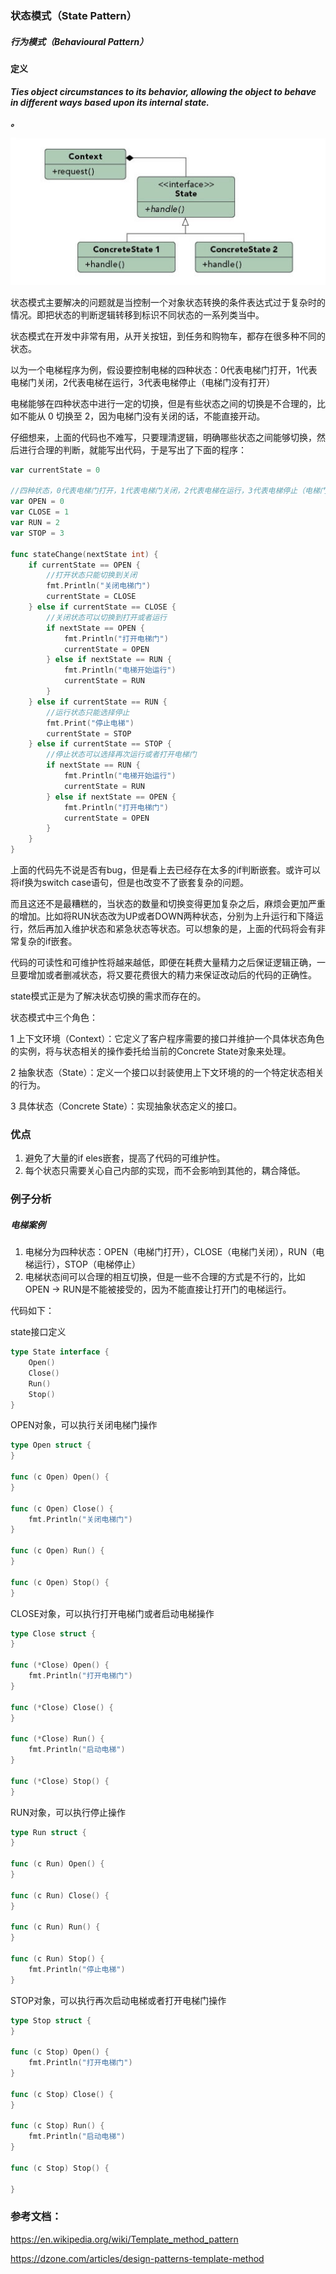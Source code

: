 ### 状态模式（State Pattern）

##### 行为模式（Behavioural Pattern）

#### 定义

***Ties object circumstances to its behavior, allowing the object to behave in different ways based upon its internal state.***

***。***

![State Pattern UML](../images/state_pattern.png)

状态模式主要解决的问题就是当控制一个对象状态转换的条件表达式过于复杂时的情况。即把状态的判断逻辑转移到标识不同状态的一系列类当中。

状态模式在开发中非常有用，从开关按钮，到任务和购物车，都存在很多种不同的状态。

以为一个电梯程序为例，假设要控制电梯的四种状态：0代表电梯门打开，1代表电梯门关闭，2代表电梯在运行，3代表电梯停止（电梯门没有打开）

电梯能够在四种状态中进行一定的切换，但是有些状态之间的切换是不合理的，比如不能从 0 切换至 2，因为电梯门没有关闭的话，不能直接开动。

仔细想来，上面的代码也不难写，只要理清逻辑，明确哪些状态之间能够切换，然后进行合理的判断，就能写出代码，于是写出了下面的程序：

```go
var currentState = 0

//四种状态，0代表电梯门打开，1代表电梯门关闭，2代表电梯在运行，3代表电梯停止（电梯门没有打开）
var OPEN = 0
var CLOSE = 1
var RUN = 2
var STOP = 3

func stateChange(nextState int) {
	if currentState == OPEN {
		//打开状态只能切换到关闭
		fmt.Println("关闭电梯门")
		currentState = CLOSE
	} else if currentState == CLOSE {
		//关闭状态可以切换到打开或者运行
		if nextState == OPEN {
			fmt.Println("打开电梯门")
			currentState = OPEN
		} else if nextState == RUN {
			fmt.Println("电梯开始运行")
			currentState = RUN
		}
	} else if currentState == RUN {
		//运行状态只能选择停止
		fmt.Print("停止电梯")
		currentState = STOP
	} else if currentState == STOP {
		//停止状态可以选择再次运行或者打开电梯门
		if nextState == RUN {
			fmt.Println("电梯开始运行")
			currentState = RUN
		} else if nextState == OPEN {
			fmt.Println("打开电梯门")
			currentState = OPEN
		}
	}
}
```

上面的代码先不说是否有bug，但是看上去已经存在太多的if判断嵌套。或许可以将if换为switch case语句，但是也改变不了嵌套复杂的问题。

而且这还不是最糟糕的，当状态的数量和切换变得更加复杂之后，麻烦会更加严重的增加。比如将RUN状态改为UP或者DOWN两种状态，分别为上升运行和下降运行，然后再加入维护状态和紧急状态等状态。可以想象的是，上面的代码将会有非常复杂的if嵌套。

代码的可读性和可维护性将越来越低，即便在耗费大量精力之后保证逻辑正确，一旦要增加或者删减状态，将又要花费很大的精力来保证改动后的代码的正确性。

state模式正是为了解决状态切换的需求而存在的。

状态模式中三个角色：

1 上下文环境（Context）：它定义了客户程序需要的接口并维护一个具体状态角色的实例，将与状态相关的操作委托给当前的Concrete State对象来处理。

2 抽象状态（State）：定义一个接口以封装使用上下文环境的的一个特定状态相关的行为。

3 具体状态（Concrete State）：实现抽象状态定义的接口。




### 优点
1. 避免了大量的if eles嵌套，提高了代码的可维护性。
2. 每个状态只需要关心自己内部的实现，而不会影响到其他的，耦合降低。

### 例子分析

##### 电梯案例

1. 电梯分为四种状态：OPEN（电梯门打开），CLOSE（电梯门关闭），RUN（电梯运行），STOP（电梯停止）
2. 电梯状态间可以合理的相互切换，但是一些不合理的方式是不行的，比如OPEN -> RUN是不能被接受的，因为不能直接让打开门的电梯运行。

代码如下：

state接口定义

```go
type State interface {
	Open()
	Close()
	Run()
	Stop()
}
```

OPEN对象，可以执行关闭电梯门操作
```go
type Open struct {
}

func (c Open) Open() {
}

func (c Open) Close() {
	fmt.Println("关闭电梯门")
}

func (c Open) Run() {
}

func (c Open) Stop() {
}
```

CLOSE对象，可以执行打开电梯门或者启动电梯操作
```go
type Close struct {
}

func (*Close) Open() {
	fmt.Println("打开电梯门")
}

func (*Close) Close() {
}

func (*Close) Run() {
	fmt.Println("启动电梯")
}

func (*Close) Stop() {
}
```

RUN对象，可以执行停止操作
```go
type Run struct {
}

func (c Run) Open() {
}

func (c Run) Close() {
}

func (c Run) Run() {
}

func (c Run) Stop() {
	fmt.Println("停止电梯")
}
```

STOP对象，可以执行再次启动电梯或者打开电梯门操作
```go
type Stop struct {
}

func (c Stop) Open() {
	fmt.Println("打开电梯门")
}

func (c Stop) Close() {
}

func (c Stop) Run() {
	fmt.Println("启动电梯")
}

func (c Stop) Stop() {

}
```



### 参考文档：

https://en.wikipedia.org/wiki/Template_method_pattern

https://dzone.com/articles/design-patterns-template-method